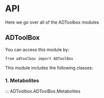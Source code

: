 # API

Here we go over all of the ADToolbox modules

## ADToolBox
You can access this module by:

```
from adtoolbox import ADToolBox 

```
This module includes the following classes:

### 1. Metabolites

::: ADToolbox.ADToolBox.Metabolites

